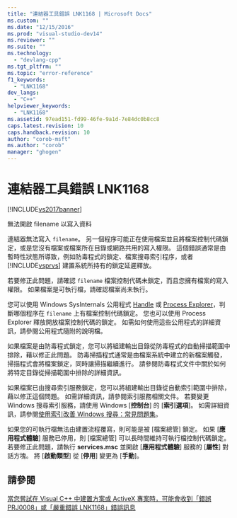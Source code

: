 ```yaml
---
title: "連結器工具錯誤 LNK1168 | Microsoft Docs"
ms.custom: ""
ms.date: "12/15/2016"
ms.prod: "visual-studio-dev14"
ms.reviewer: ""
ms.suite: ""
ms.technology: 
  - "devlang-cpp"
ms.tgt_pltfrm: ""
ms.topic: "error-reference"
f1_keywords: 
  - "LNK1168"
dev_langs: 
  - "C++"
helpviewer_keywords: 
  - "LNK1168"
ms.assetid: 97ead151-fd99-46fe-9a1d-7e84dc0b8cc8
caps.latest.revision: 10
caps.handback.revision: 10
author: "corob-msft"
ms.author: "corob"
manager: "ghogen"
---
```

# 連結器工具錯誤 LNK1168
[!INCLUDE[vs2017banner](../../assembler/inline/includes/vs2017banner.md)]

無法開啟 filename 以寫入資料  
  
 連結器無法寫入 `filename`。  另一個程序可能正在使用檔案並且將檔案控制代碼鎖定，或是您沒有檔案或檔案所在目錄或網路共用的寫入權限。  這個錯誤通常是由暫時性狀態所導致，例如防毒程式的鎖定、檔案搜尋索引程序，或者 [!INCLUDE[vsprvs](../../assembler/masm/includes/vsprvs_md.md)] 建置系統所持有的鎖定延遲釋放。  
  
 若要修正此問題，請確認 `filename` 檔案控制代碼未鎖定，而且您擁有檔案的寫入權限。  如果檔案是可執行檔，請確認檔案尚未執行。  
  
 您可以使用 Windows SysInternals 公用程式 [Handle](http://technet.microsoft.com/sysinternals/bb896655.aspx) 或 [Process Explorer](http://technet.microsoft.com/sysinternals/bb896653)，判斷哪個程序在 `filename` 上有檔案控制代碼鎖定。  您也可以使用 Process Explorer 釋放開放檔案控制代碼的鎖定。  如需如何使用這些公用程式的詳細資訊，請參閱公用程式隨附的說明檔。  
  
 如果檔案是由防毒程式鎖定，您可以將組建輸出目錄從防毒程式的自動掃描範圍中排除，藉以修正此問題。  防毒掃描程式通常是由檔案系統中建立的新檔案觸發，掃描程式會將檔案鎖定，同時讓掃描繼續進行。  請參閱防毒程式文件中關於如何將特定目錄從掃描範圍中排除的詳細資訊。  
  
 如果檔案已由搜尋索引服務鎖定，您可以將組建輸出目錄從自動索引範圍中排除，藉以修正這個問題。  如需詳細資訊，請參閱索引服務相關文件。  若要變更 Windows 搜尋索引服務，請使用 Windows \[**控制台**\] 的 \[**索引選項**\]。  如需詳細資訊，請參閱[使用索引改善 Windows 搜尋：常見問題集](http://windows.microsoft.com/en-us/windows/improve-windows-searches-using-index-faq#1TC=windows-7)。  
  
 如果您的可執行檔無法由建置流程覆寫，則可能是被 \[檔案總管\] 鎖定。  如果 \[**應用程式體驗**\] 服務已停用，則 \[檔案總管\] 可以長時間維持可執行檔控制代碼鎖定。  若要修正此問題，請執行 **services.msc** 並開啟 \[**應用程式體驗**\] 服務的 \[**屬性**\] 對話方塊。  將 \[**啟動類型**\] 從 \[**停用**\] 變更為 \[**手動**\]。  
  
## 請參閱  
 [當您嘗試在 Visual C\+\+ 中建置方案或 ActiveX 專案時，可能會收到「錯誤 PRJ0008」或「嚴重錯誤 LNK1168」錯誤訊息](http://support.microsoft.com/kb/308358)